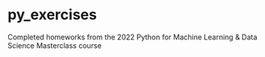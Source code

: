 # py_exercises
Completed homeworks from the 2022 Python for Machine Learning &amp; Data Science Masterclass course
